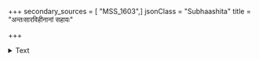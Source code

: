 +++
secondary_sources = [ "MSS_1603",]
jsonClass = "Subhaashita"
title = "अन्तःसारविहीनानां सहायः"

+++

<details><summary>Text</summary>

अन्तःसारविहीनानां सहायः किं करिष्यति।  
मलयेऽपि स्थितो वेणुर् वेणुरेव न चन्दनः॥
</details>
